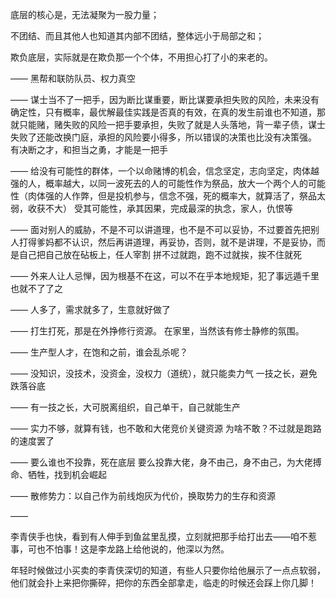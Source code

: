 底层的核心是，无法凝聚为一股力量；

不团结、而且其他人也知道其内部不团结，整体远小于局部之和；

欺负底层，实际就是在欺负那一个个体，不用担心打了小的来老的。

——
黑帮和联防队员、权力真空

——
谋士当不了一把手，因为断比谋重要，断比谋要承担失败的风险，未来没有确定性，只有概率，最优解最佳实践是否真的有效，在真的发生前谁也不知道，那就只能赌，赌失败的风险一把手要承担，失败了就是人头落地，背一辈子债，谋士失败了还能改换门庭，承担的风险要小得多，所以错误的决策也比没有决策强。
有决断之才，和担当之勇，才能是一把手

——
给没有可能性的群体，一个以命赌博的机会，信念坚定，志向坚定，肉体越强的人，概率越大，以同一波死去的人的可能性作为祭品，放大一个两个人的可能性（肉体强的人作弊，但是投机参与，信念不强，死的概率大，就算活了，祭品太弱，收获不大）
受其可能性，承其因果，完成最深的执念，家人，仇恨等

——
面对别人的威胁，不是不可以讲道理，也不是不可以妥协，不过要首先把别人打得爹妈都不认识，然后再讲道理，再妥协，否则，就不是讲理，不是妥协，而是自己把自己放在砧板上，任人宰割
拼不过就跑，跑不过就挨，挨不住就死

——
外来人让人忌惮，因为根基不在这，可以不在乎本地规矩，犯了事远遁千里也就不了了之

——
人多了，需求就多了，生意就好做了

——
打生打死，那是在外挣修行资源。
在家里，当然该有修士静修的氛围。

——
生产型人才，在饱和之前，谁会乱杀呢？

——
没知识，没技术，没资金，没权力（道统），就只能卖力气
一技之长，避免跌落谷底

——
有一技之长，大可脱离组织，自己单干，自己就能生产

——
实力不够，就算有钱，也不敢和大佬竞价关键资源
为啥不敢？不过就是跑路的速度罢了

——
要么谁也不投靠，死在底层
要么投靠大佬，身不由己，身不由己，为大佬搏命、牺牲，找到机会崛起

——
散修势力：以自己作为前线炮灰为代价，换取势力的生存和资源

——

李青侠手也快，看到有人伸手到鱼盆里乱摸，立刻就把那手给打出去——咱不惹事，可也不怕事！这是李龙路上给他说的，他深以为然。

年轻时候做过小买卖的李青侠深切的知道，有些人只要你给他展示了一点点软弱，他们就会扑上来把你撕碎，把你的东西全部拿走，临走的时候还会踩上你几脚！
